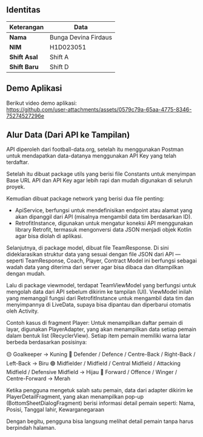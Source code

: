 ## Identitas
| Keterangan | Data |
|-------------|------|
| **Nama** | Bunga Devina Firdaus |
| **NIM** | H1D023051 |
| **Shift Asal** | Shift A |
| **Shift Baru** | Shift D |

## Demo Aplikasi
Berikut video demo aplikasi:  
https://github.com/user-attachments/assets/0579c79a-65aa-4775-8346-75274527296e



## Alur Data (Dari API ke Tampilan)
API diperoleh dari football-data.org, setelah itu menggunakan Postman untuk mendapatkan data-datanya menggunakan API Key yang telah terdaftar.

Setelah itu dibuat package utils yang berisi file Constants untuk menyimpan Base URL API dan API Key agar lebih rapi dan mudah digunakan di seluruh proyek.

Kemudian dibuat package network yang berisi dua file penting:
- ApiService, berfungsi untuk mendefinisikan endpoint atau alamat yang akan dipanggil dari API (misalnya mengambil data tim berdasarkan ID).
- RetrofitInstance, digunakan untuk mengatur koneksi API menggunakan library Retrofit, termasuk mengonversi data JSON menjadi objek Kotlin agar bisa diolah di aplikasi.

Selanjutnya, di package model, dibuat file TeamResponse.
Di sini dideklarasikan struktur data yang sesuai dengan file JSON dari API — seperti TeamResponse, Coach, Player, Contract
Model ini berfungsi sebagai wadah data yang diterima dari server agar bisa dibaca dan ditampilkan dengan mudah.

Lalu di package viewmodel, terdapat TeamViewModel yang berfungsi untuk mengolah data dari API sebelum dikirim ke tampilan (UI).
ViewModel inilah yang memanggil fungsi dari RetrofitInstance untuk mengambil data tim dan menyimpannya di LiveData, supaya bisa dipantau dan diperbarui otomatis oleh Activity.

Contoh kasus di fragment Player:
Untuk menampilkan daftar pemain di layar, digunakan PlayerAdapter, yang akan menampilkan data setiap pemain dalam bentuk list (RecyclerView).
Setiap item pemain memiliki warna latar berbeda berdasarkan posisinya:

🟡 Goalkeeper → Kuning
🔵 Defender / Defence / Centre-Back / Right-Back / Left-Back → Biru
🟢 Midfielder / Midfield / Central Midfield / Attacking Midfield / Defensive Midfield → Hijau
🔴 Forward / Offence / Winger / Centre-Forward → Merah

Ketika pengguna mengetuk salah satu pemain, data dari adapter dikirim ke PlayerDetailFragment, yang akan menampilkan pop-up (BottomSheetDialogFragment) berisi informasi detail pemain seperti:
Nama, Posisi, Tanggal lahir, Kewarganegaraan

Dengan begitu, pengguna bisa langsung melihat detail pemain tanpa harus berpindah halaman.

